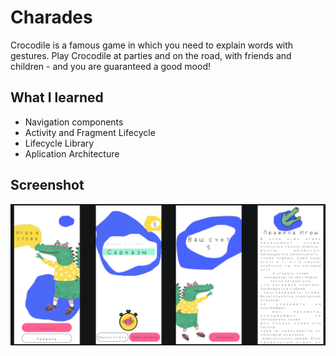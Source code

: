 # Charades
Crocodile is a famous game in which you need to explain words with gestures. 
Play Crocodile at parties and on the road, with friends and children - and you are guaranteed a good mood!



## What I learned
- Navigation components
- Activity and Fragment Lifecycle
- Lifecycle Library
- Aplication Architecture

## Screenshot
![Alt Text](demo/img.png)
